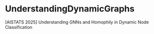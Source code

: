 # UnderstandingDynamicGraphs
[AISTATS 2025] Understanding GNNs and Homophily in Dynamic Node Classification
